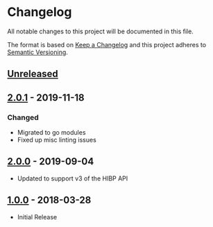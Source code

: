 # Changelog
All notable changes to this project will be documented in this file.

The format is based on [Keep a Changelog](http://keepachangelog.com/en/1.0.0/)
and this project adheres to [Semantic Versioning](http://semver.org/spec/v2.0.0.html).

## [Unreleased]

## [2.0.1] - 2019-11-18
### Changed
- Migrated to go modules
- Fixed up misc linting issues

## [2.0.0] - 2019-09-04
- Updated to support v3 of the HIBP API

## [1.0.0] - 2018-03-28
- Initial Release


[unreleased]: https://github.com/jakewarren/haveibeenpwned/compare/v2.0.1...HEAD
[2.0.1]: https://github.com/jakewarren/haveibeenpwned/compare/v0.1.2...v2.0.1
[2.0.0]: https://github.com/jakewarren/haveibeenpwned/compare/v1.0.0...v2.0.0
[1.0.0]: https://github.com/jakewarren/haveibeenpwned/releases/tag/v1.0.0